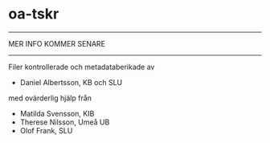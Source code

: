 # oa-tskr

*****
MER INFO KOMMER SENARE
*****

Filer kontrollerade och metadataberikade av 
* Daniel Albertsson, KB och SLU

med ovärderlig hjälp från 
* Matilda Svensson, KIB
* Therese Nilsson, Umeå UB
* Olof Frank, SLU
